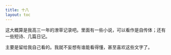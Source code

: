 ```yaml
---
title: 十八
layout: toc
---
```


这大概算是我高三一年的潦草记录吧。里面有一些小说，可以看作是自传体；还有一些短诗、几篇日记。

主要是留给我自己看的。我就不妄想有谁能看得懂，甚至喜欢这些文字了。

<!-- more -->
